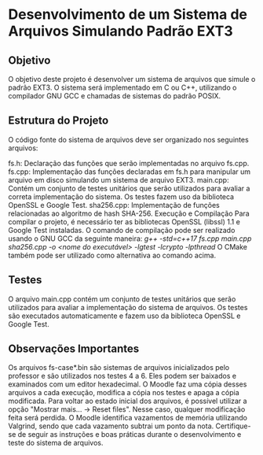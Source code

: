 
# Desenvolvimento de um Sistema de Arquivos Simulando Padrão EXT3
## Objetivo
O objetivo deste projeto é desenvolver um sistema de arquivos que simule o padrão EXT3. O sistema será implementado em C ou C++, utilizando o compilador GNU GCC e chamadas de sistemas do padrão POSIX.

## Estrutura do Projeto
O código fonte do sistema de arquivos deve ser organizado nos seguintes arquivos:

fs.h: Declaração das funções que serão implementadas no arquivo fs.cpp.
fs.cpp: Implementação das funções declaradas em fs.h para manipular um arquivo em disco simulando um sistema de arquivo EXT3.
main.cpp: Contém um conjunto de testes unitários que serão utilizados para avaliar a correta implementação do sistema. Os testes fazem uso da biblioteca OpenSSL e Google Test.
sha256.cpp: Implementação de funções relacionadas ao algoritmo de hash SHA-256.
Execução e Compilação
Para compilar o projeto, é necessário ter as bibliotecas OpenSSL (libssl) 1.1 e Google Test instaladas. O comando de compilação pode ser realizado usando o GNU GCC da seguinte maneira:
*g++ -std=c++17 fs.cpp main.cpp sha256.cpp -o <nome do executável> -lgtest -lcrypto -lpthread*
O CMake também pode ser utilizado como alternativa ao comando acima.

## Testes
O arquivo main.cpp contém um conjunto de testes unitários que serão utilizados para avaliar a implementação do sistema de arquivos. Os testes são executados automaticamente e fazem uso da biblioteca OpenSSL e Google Test.

## Observações Importantes
Os arquivos fs-case*.bin são sistemas de arquivos inicializados pelo professor e são utilizados nos testes 4 a 6. Eles podem ser baixados e examinados com um editor hexadecimal.
O Moodle faz uma cópia desses arquivos a cada execução, modifica a cópia nos testes e apaga a cópia modificada.
Para voltar ao estado inicial dos arquivos, é possível utilizar a opção "Mostrar mais... -> Reset files". Nesse caso, qualquer modificação feita será perdida.
O Moodle identifica vazamentos de memória utilizando Valgrind, sendo que cada vazamento subtrai um ponto da nota.
Certifique-se de seguir as instruções e boas práticas durante o desenvolvimento e teste do sistema de arquivos.
